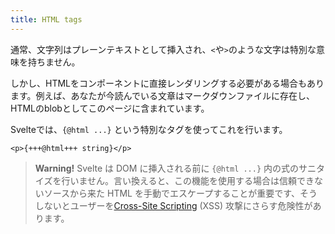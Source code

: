 ```yaml
---
title: HTML tags
---
```


通常、文字列はプレーンテキストとして挿入され、`<`や`>`のような文字は特別な意味を持ちません。

しかし、HTMLをコンポーネントに直接レンダリングする必要がある場合もあります。例えば、あなたが今読んでいる文章はマークダウンファイルに存在し、HTMLのblobとしてこのページに含まれています。

Svelteでは、`{@html ...}` という特別なタグを使ってこれを行います。

```svelte
<p>{+++@html+++ string}</p>
```

> **Warning!** Svelte は DOM に挿入される前に `{@html ...}` 内の式のサニタイズを行いません。言い換えると、この機能を使用する場合は信頼できないソースから来た HTML を手動でエスケープすることが重要です、そうしないとユーザーを<a href="https://owasp.org/www-community/attacks/xss/" target="_blank">Cross-Site Scripting</a> (XSS) 攻撃にさらす危険性があります。
